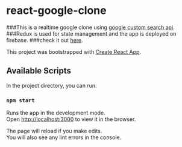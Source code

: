 # react-google-clone
###This is a realtime google clone using [google custom search api](https://developers.google.com/custom-search/v1/introduction).
###Redux is used for state management and the app is deployed on firebase.
###check it out [here](https://clone-6af3b.web.app/).


This project was bootstrapped with [Create React App](https://github.com/facebook/create-react-app).

## Available Scripts

In the project directory, you can run:

### `npm start`

Runs the app in the development mode.\
Open [http://localhost:3000](http://localhost:3000) to view it in the browser.

The page will reload if you make edits.\
You will also see any lint errors in the console.
